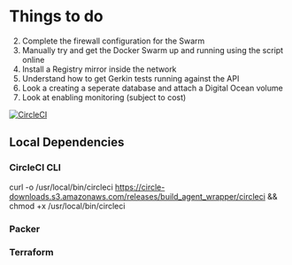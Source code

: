 # Things to do

2.  Complete the firewall configuration for the Swarm 
3.  Manually try and get the Docker Swarm up and running using the script online
7.  Install a Registry mirror inside the network 
8.  Understand how to get Gerkin tests running against the API 
10. Look a creating a seperate database and attach a Digital Ocean volume 
11. Look at enabling monitoring (subject to cost)

[![CircleCI](https://circleci.com/gh/delineateio/delineateio.api/tree/master.svg?style=svg)](https://circleci.com/gh/delineateio/delineateio.api/tree/master)


## Local Dependencies

### CircleCI CLI

curl -o /usr/local/bin/circleci https://circle-downloads.s3.amazonaws.com/releases/build_agent_wrapper/circleci && chmod +x /usr/local/bin/circleci

### Packer


### Terraform 


